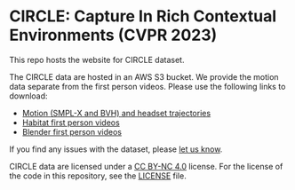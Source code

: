 # CIRCLE: Capture In Rich Contextual Environments (CVPR 2023)

This repo hosts the website for CIRCLE dataset.

The CIRCLE data are hosted in an AWS S3 bucket. We provide the motion data separate from the first person videos. Please use the following links to download:

* [Motion (SMPL-X and BVH) and headset trajectories](https://circledataset.s3.us-west-2.amazonaws.com/release/CIRCLE_movement.zip)
* [Habitat first person videos](https://circledataset.s3.us-west-2.amazonaws.com/release/CIRCLE_habitat_videos.zip)
* [Blender first person videos](https://circledataset.s3.us-west-2.amazonaws.com/release/CIRCLE_blender_videos.zip)

If you find any issues with the dataset, please [let us know](https://github.com/Stanford-TML/circle_dataset/issues/new).

CIRCLE data are licensed under a [CC BY-NC 4.0](https://creativecommons.org/licenses/by-nc/4.0/) license. For the license of the code in this repository, see the [LICENSE](https://github.com/Stanford-TML/circle_dataset/blob/main/LICENSE) file.
